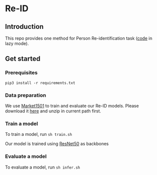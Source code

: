 # Re-ID

## Introduction
This repo provides one method for Person Re-identification task ([code](https://github.com/Oneflow-Inc/oneflow_vision_model/tree/main/Re-ID) in lazy mode).
## Get started


### Prerequisites

```
pip3 install -r requirements.txt
```



### Data preparation

We use [Market1501](https://www.cv-foundation.org/openaccess/content_iccv_2015/papers/Zheng_Scalable_Person_Re-Identification_ICCV_2015_paper.pdf) to train and evaluate our Re-ID models.
Please download it [here](https://oneflow-static.oss-cn-beijing.aliyuncs.com/Dataset/market1501.zip) and unzip in current path first.



### Train a model

To train a model, run ```sh train.sh```


Our model is trained using [ResNet50](https://oneflow-public.oss-cn-beijing.aliyuncs.com/model_zoo/cv/reid/resnet50_pretrained_model.zip) as backbones


### Evaluate a model
To evaluate a model, run ```sh infer.sh```
